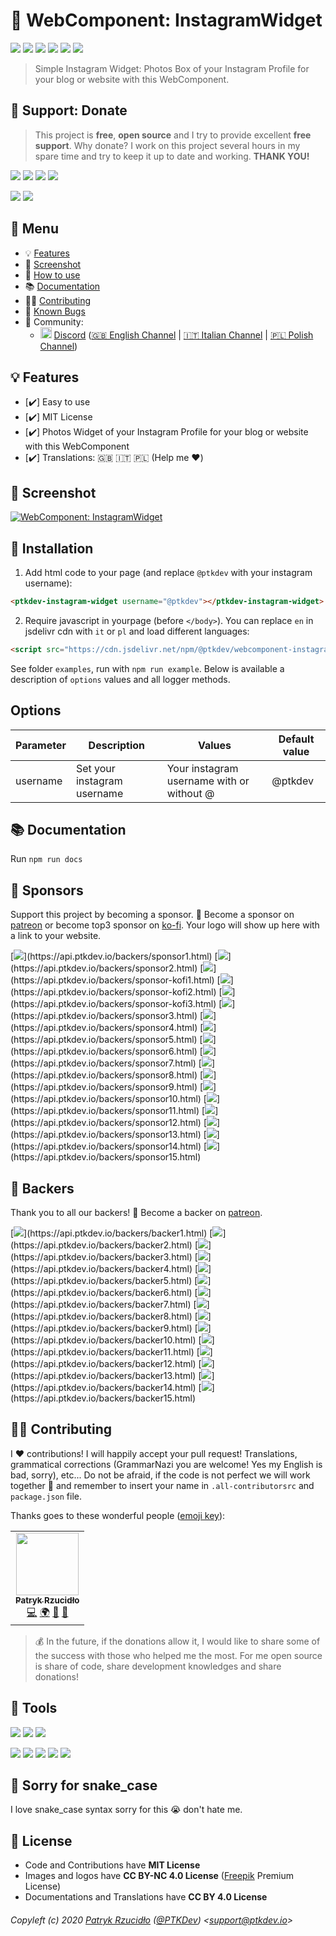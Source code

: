 # 🌉 WebComponent: InstagramWidget

[![](https://img.shields.io/badge/version-v1.0.0-lightgrey.svg)](https://github.com/ptkdev-components/webcomponent-instagram-widget/releases) [![](https://img.shields.io/npm/v/@ptkdev/webcomponent-instagram-widget.svg)](https://www.npmjs.com/package/@ptkdev/webcomponent-instagram-widget) [![](https://img.shields.io/badge/license-MIT-brightgreen.svg)](https://github.com/ptkdev-components/webcomponent-instagram-widget/blob/master/LICENSE.md) [![](https://img.shields.io/badge/ES-9-F7DF1E.svg)](https://wikipedia.org/wiki/ECMAScript) [![](https://snyk.io/test/github/ptkdev-components/webcomponent-instagram-widget/badge.svg)](https://snyk.io/test/github/ptkdev-components/webcomponent-instagram-widget) [![](https://discordapp.com/api/guilds/383373985666301975/embed.png)](http://discord.ptkdev.io)

> Simple Instagram Widget: Photos Box of your Instagram Profile for your blog or website with this WebComponent.

## 🎁 Support: Donate
> This project is **free**, **open source** and I try to provide excellent **free support**. Why donate? I work on this project several hours in my spare time and try to keep it up to date and working. **THANK YOU!**

[![](https://img.shields.io/badge/donate-paypal-005EA6.svg?logo=paypal)](https://www.paypal.me/ptkdev) [![](https://img.shields.io/badge/donate-patreon-F87668.svg?logo=patreon)](https://www.patreon.com/ptkdev) [![](https://img.shields.io/badge/donate-sponsors-ea4aaa.svg?logo=github)](https://github.com/sponsors/ptkdev/)  [![](https://img.shields.io/badge/donate-ko--fi-29abe0.svg?logo=ko-fi)](https://ko-fi.com/ptkdev)

![](https://img.shields.io/badge/bitcoin-35jQmZCy4nsxoMM3QPFrnZePDVhdKaHMRH-E38B29.svg?logo=bitcoin) ![](https://img.shields.io/badge/ethereum-0x8b8171661bEb032828e82baBb0B5B98Ba8fBEBFc-4E8EE9.svg?logo=ethereum)

## 📎 Menu
- 💡 [Features](#-features)
- 👔 [Screenshot](#-screenshot)
- 🚀 [How to use](#-installation)
- 📚 [Documentation](#-documentation)
- 👨‍💻 [Contributing](#-contributing)
- 🐛 [Known Bugs](https://github.com/ptkdev-components/webcomponent-instagram-widget/issues?q=is%3Aopen+is%3Aissue+label%3Abug)
- 🍻 Community:
  - <img src="https://raw.githubusercontent.com/ptkdev-components/webcomponent-instagram-widget/master/.github/assets/social_discord.png" height="18px"> [Discord](http://discord.ptkdev.io) ([🇬🇧 English Channel](https://discord.gg/YkMG26f) | [🇮🇹 Italian Channel](https://discord.gg/HFtdBAJ) | [🇵🇱 Polish Channel](https://discord.gg/TV5EXFd))

## 💡 Features
* [✔️] Easy to use
* [✔️] MIT License
* [✔️] Photos Widget of your Instagram Profile for your blog or website with this WebComponent
* [✔️] Translations: 🇬🇧 🇮🇹 🇵🇱 (Help me ❤️)

## 👔 Screenshot
[![WebComponent: InstagramWidget ](https://raw.githubusercontent.com/ptkdev-components/webcomponent-instagram-widget/nightly/.github/assets/screenshot/ptkdev-components/webcomponent-instagram-widget-screen1.png)](https://raw.githubusercontent.com/ptkdev-components/webcomponent-instagram-widget/nightly/.github/assets/screenshot/ptkdev-components/webcomponent-instagram-widget-screen1.png)

## 🚀 Installation
1. Add html code to your page (and replace `@ptkdev` with your instagram username):
```html
<ptkdev-instagram-widget username="@ptkdev"></ptkdev-instagram-widget>
```

2. Require javascript in yourpage (before `</body>`). You can replace `en` in jsdelivr cdn with `it` or `pl` and load different languages:
```html
<script src="https://cdn.jsdelivr.net/npm/@ptkdev/webcomponent-instagram-widget/dist/latest/en/instagram-widget.js"></script>
```

See folder `examples`, run with `npm run example`. Below is available a description of `options` values and all logger methods.

## Options

| Parameter | Description | Values | Default value |
| --- | --- | --- | --- |
| username | Set your instagram username | Your instagram username with or without @ | @ptkdev |

## 📚 Documentation
Run `npm run docs`

## 👑 Sponsors
Support this project by becoming a sponsor. 🙏 Become a sponsor on [patreon](https://www.patreon.com/join/ptkdev) or become top3 sponsor on [ko-fi](https://ko-fi.com/ptkdev). Your logo will show up here with a link to your website.

[![](https://api.ptkdev.io/backers/sponsor1.png?)](https://api.ptkdev.io/backers/sponsor1.html) [![](https://api.ptkdev.io/backers/sponsor2.png?)](https://api.ptkdev.io/backers/sponsor2.html) [![](https://api.ptkdev.io/backers/sponsor-kofi1.png?)](https://api.ptkdev.io/backers/sponsor-kofi1.html) [![](https://api.ptkdev.io/backers/sponsor-kofi2.png?)](https://api.ptkdev.io/backers/sponsor-kofi2.html) [![](https://api.ptkdev.io/backers/sponsor-kofi3.png?)](https://api.ptkdev.io/backers/sponsor-kofi3.html) [![](https://api.ptkdev.io/backers/sponsor3.png?)](https://api.ptkdev.io/backers/sponsor3.html) [![](https://api.ptkdev.io/backers/sponsor4.png?)](https://api.ptkdev.io/backers/sponsor4.html) [![](https://api.ptkdev.io/backers/sponsor5.png?)](https://api.ptkdev.io/backers/sponsor5.html) [![](https://api.ptkdev.io/backers/sponsor6.png?)](https://api.ptkdev.io/backers/sponsor6.html) [![](https://api.ptkdev.io/backers/sponsor7.png?)](https://api.ptkdev.io/backers/sponsor7.html) [![](https://api.ptkdev.io/backers/sponsor8.png?)](https://api.ptkdev.io/backers/sponsor8.html) [![](https://api.ptkdev.io/backers/sponsor9.png?)](https://api.ptkdev.io/backers/sponsor9.html) [![](https://api.ptkdev.io/backers/sponsor10.png?)](https://api.ptkdev.io/backers/sponsor10.html) [![](https://api.ptkdev.io/backers/sponsor11.png?)](https://api.ptkdev.io/backers/sponsor11.html) [![](https://api.ptkdev.io/backers/sponsor12.png?)](https://api.ptkdev.io/backers/sponsor12.html) [![](https://api.ptkdev.io/backers/sponsor13.png?)](https://api.ptkdev.io/backers/sponsor13.html) [![](https://api.ptkdev.io/backers/sponsor14.png?)](https://api.ptkdev.io/backers/sponsor14.html) [![](https://api.ptkdev.io/backers/sponsor15.png?)](https://api.ptkdev.io/backers/sponsor15.html)

## 🦄 Backers
Thank you to all our backers! 🙏 Become a backer on [patreon](https://www.patreon.com/join/ptkdev).

[![](https://api.ptkdev.io/backers/backer1.png?)](https://api.ptkdev.io/backers/backer1.html) [![](https://api.ptkdev.io/backers/backer2.png?)](https://api.ptkdev.io/backers/backer2.html) [![](https://api.ptkdev.io/backers/backer3.png?)](https://api.ptkdev.io/backers/backer3.html) [![](https://api.ptkdev.io/backers/backer4.png?)](https://api.ptkdev.io/backers/backer4.html) [![](https://api.ptkdev.io/backers/backer5.png?)](https://api.ptkdev.io/backers/backer5.html) [![](https://api.ptkdev.io/backers/backer6.png?)](https://api.ptkdev.io/backers/backer6.html) [![](https://api.ptkdev.io/backers/backer7.png?)](https://api.ptkdev.io/backers/backer7.html) [![](https://api.ptkdev.io/backers/backer8.png?)](https://api.ptkdev.io/backers/backer8.html) [![](https://api.ptkdev.io/backers/backer9.png?)](https://api.ptkdev.io/backers/backer9.html) [![](https://api.ptkdev.io/backers/backer10.png?)](https://api.ptkdev.io/backers/backer10.html) [![](https://api.ptkdev.io/backers/backer11.png?)](https://api.ptkdev.io/backers/backer11.html) [![](https://api.ptkdev.io/backers/backer12.png?)](https://api.ptkdev.io/backers/backer12.html) [![](https://api.ptkdev.io/backers/backer13.png?)](https://api.ptkdev.io/backers/backer13.html) [![](https://api.ptkdev.io/backers/backer14.png?)](https://api.ptkdev.io/backers/backer14.html) [![](https://api.ptkdev.io/backers/backer15.png?)](https://api.ptkdev.io/backers/backer15.html)

## 👨‍💻 Contributing
I ❤️ contributions! I will happily accept your pull request! Translations, grammatical corrections (GrammarNazi you are welcome! Yes my English is bad, sorry), etc... Do not be afraid, if the code is not perfect we will work together 👯 and remember to insert your name in `.all-contributorsrc` and `package.json` file.

Thanks goes to these wonderful people ([emoji key](https://allcontributors.org/docs/en/emoji-key)):

<!-- ALL-CONTRIBUTORS-LIST:START -->
<!-- prettier-ignore-start -->
<!-- markdownlint-disable -->
<table>
  <tr>
    <td align="center"><a href="https://ptk.dev"><img src="https://avatars1.githubusercontent.com/u/442844?v=4" width="100px;" alt=""/><br /><sub><b>Patryk Rzucidło</b></sub></a><br /><a href="https://github.com/ptkdev/ptkdev-components/webcomponent-instagram-widget/commits?author=ptkdev" title="Code">💻</a> <a href="#translation-ptkdev" title="Translation">🌍</a> <a href="https://github.com/ptkdev/ptkdev-components/webcomponent-instagram-widget/commits?author=ptkdev" title="Documentation">📖</a> <a href="https://github.com/ptkdev/ptkdev-components/webcomponent-instagram-widget/issues?q=author%3Aptkdev" title="Bug reports">🐛</a></td>
  </tr>
</table>

<!-- markdownlint-enable -->
<!-- prettier-ignore-end -->
<!-- ALL-CONTRIBUTORS-LIST:END -->

> 💰 In the future, if the donations allow it, I would like to share some of the success with those who helped me the most. For me open source is share of code, share development knowledges and share donations!

## 📲 Tools
[![](https://img.shields.io/badge/portfolio-ptkdev-000000.svg)](https://ptk.dev/)
[![](https://img.shields.io/badge/app-meingifs-E1215B.svg)](https://meingifs.pics/)
[![](https://img.shields.io/badge/stickers-ptkdev-128C7E.svg)](https://stickers.ptkdev.io/)

[![](https://img.shields.io/badge/app-social%20manager%20tools-ff7f19.svg)](http://github.com/ptkdev-components/webcomponent-instagram-widget/)
[![](https://img.shields.io/badge/api-instagram%20bot-895a4d.svg)](https://github.com/ptkdev-components/webcomponent-instagram-widget)
[![](https://img.shields.io/badge/api-twitter%20bot-21B7F4.svg)](https://github.com/social-manager-tools/socialmanagertools-twbot)
[![](https://img.shields.io/badge/api-facebook%20bot-3b5998.svg)](https://github.com/social-manager-tools/socialmanagertools-fbbot)
[![](https://img.shields.io/badge/telegram%20bot-feed%20rss%20for%20wordpress%20&amp;%20medium-00AB6C.svg)](https://github.com/social-manager-tools/socialmanagertools-tgbot)

## 🐍 Sorry for snake_case
I love snake_case syntax sorry for this 😭 don't hate me.

## 💫 License
* Code and Contributions have **MIT License**
* Images and logos have **CC BY-NC 4.0 License** ([Freepik](https://it.freepik.com/) Premium License)
* Documentations and Translations have **CC BY 4.0 License**

###### Copyleft (c) 2020 [Patryk Rzucidło](https://ptk.dev) ([@PTKDev](https://twitter.com/ptkdev)) <[support@ptkdev.io](mailto:support@ptkdev.io)>
